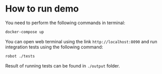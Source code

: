 # How to run demo

You need to perform the following commands in terminal:

```sh
docker-compose up
```

You can open web terminal using the link `http://localhost:8090` and run integration tests using 
the following command:

```sh
robot ./tests
```

Result of running tests can be found in `./output` folder.
